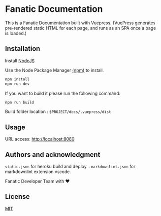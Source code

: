 # Fanatic Documentation

This is a Fanatic Documentation built with Vuepress.
(VuePress generates pre-rendered static HTML for each page, and runs as an SPA once a page is loaded.)

## Installation

Install [NodeJS](https://nodejs.org/en/download/)

Use the Node Package Manager [(npm)](https://www.npmjs.com/) to install.

```bash
npm install
npm run dev
```

If you want to build it please run the following command:

```bash
npm run build
```

Build folder location : `$PROJECT/docs/.vuepress/dist`

## Usage

URL access: [http://localhost:8080](http://localhost:8080)

## Authors and acknowledgment

`static.json` for heroku build and deploy.
`.markdownlint.json` for markdownlint extension vscode.

Fanatic Developer Team with ❤️

## License

[MIT](https://choosealicense.com/licenses/mit/)
